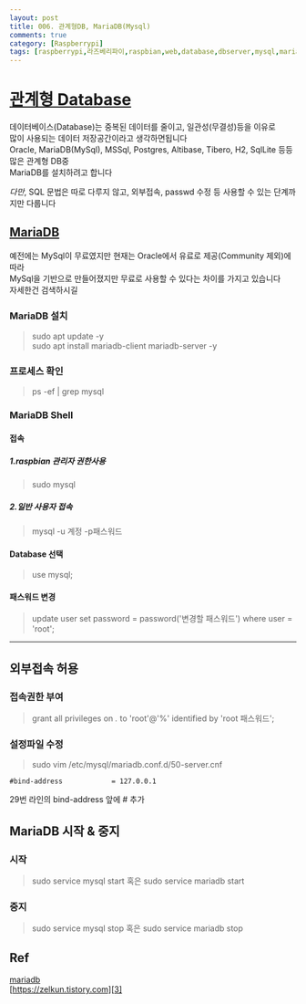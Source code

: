 ```yaml
---
layout: post
title: 006. 관계형DB, MariaDB(Mysql)
comments: true
category: [Raspberrypi]
tags: [raspberrypi,라즈베리파이,raspbian,web,database,dbserver,mysql,mariadb]
---
```


# [관계형 Database][1]

데이터베이스(Database)는 중복된 데이터를 줄이고, 일관성(무결성)등을 이유로   
많이 사용되는 데이터 저장공간이라고 생각하면됩니다   
Oracle, MariaDB(MySql), MSSql, Postgres, Altibase, Tibero, H2, SqlLite 등등 많은 관계형 DB중   
MariaDB를 설치하려고 합니다   

_다만_, SQL 문법은 따로 다루지 않고, 외부접속, passwd 수정 등 사용할 수 있는 단계까지만 다룹니다


## [MariaDB][2]

예전에는 MySql이 무료였지만 현재는 Oracle에서 유료로 제공(Community 제외)에 따라   
MySql을 기반으로 만들어졌지만 무료로 사용할 수 있다는 차이를 가지고 있습니다   
자세한건 검색하시길

### MariaDB 설치

  > sudo apt update -y   
  > sudo apt install mariadb-client mariadb-server -y   

### 프로세스 확인

  > ps -ef \| grep mysql

### MariaDB Shell

#### 접속 

##### 1.raspbian 관리자 권한사용

  > sudo mysql   

##### 2.일반 사용자 접속

  > mysql -u 계정 -p패스워드

#### Database 선택

  > use mysql;

#### 패스워드 변경

  > update user set password = password('변경할 패스워드') where user = 'root';

---

## 외부접속 허용

### 접속권한 부여

  > grant all privileges on *.* to 'root'@'%' identified by 'root 패스워드';


### 설정파일 수정

> sudo vim /etc/mysql/mariadb.conf.d/50-server.cnf 

<pre><code>#bind-address            = 127.0.0.1</code></pre>
29번 라인의 bind-address 앞에 # 추가

## MariaDB 시작 & 중지

### 시작

> sudo service mysql start 혹은 sudo service mariadb start

### 중지

> sudo service mysql stop 혹은 sudo service mariadb stop

## Ref

[mariadb][2]   
[https://zelkun.tistory.com][3]


[1]: https://ko.wikipedia.org/wiki/%EA%B4%80%EA%B3%84%ED%98%95_%EB%8D%B0%EC%9D%B4%ED%84%B0%EB%B2%A0%EC%9D%B4%EC%8A%A4
[2]: https://mariadb.org/
[3]: https://zelkun.tistory.com/entry/042-Raspberry-Pi-라즈베리파이-mysql10138-MariaDB-0deb9u1-재설치-Raspberry-pi-reinstall-mysql
